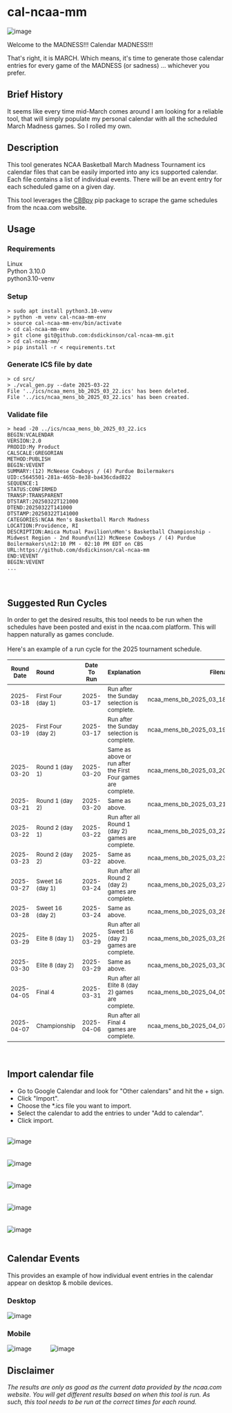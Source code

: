 # cal-ncaa-mm

![image](https://github.com/user-attachments/assets/5079cef3-3fae-4b41-8fa0-25c3942fcd37)

Welcome to the MADNESS!!!
Calendar MADNESS!!!

That's right, it is MARCH. Which means, it's time to generate those calendar entries for every game of the MADNESS (or sadness) ... whichever you prefer.

## Brief History

It seems like every time mid-March comes around I am looking for a reliable tool, that will simply populate my personal calendar with all the scheduled March Madness games. So I rolled my own.

## Description
This tool generates NCAA Basketball March Madness Tournament ics calendar files that can be easily imported into any ics supported calendar. Each file contains a list of individual events. There will be an event entry for each scheduled game on a given day.

This tool leverages the [CBBpy](https://pypi.org/project/CBBpy/) pip package to scrape the game schedules from the ncaa.com website.

## Usage 

### Requirements
Linux<br/>
Python 3.10.0<br/>
python3.10-venv

### Setup
```
> sudo apt install python3.10-venv
> python -m venv cal-ncaa-mm-env
> source cal-ncaa-mm-env/bin/activate
> cd cal-ncaa-mm-env
> git clone git@github.com:dsdickinson/cal-ncaa-mm.git
> cd cal-ncaa-mm/
> pip install -r < requirements.txt
```

### Generate ICS file by date
```
> cd src/
> ./vcal_gen.py --date 2025-03-22
File '../ics/ncaa_mens_bb_2025_03_22.ics' has been deleted.
File '../ics/ncaa_mens_bb_2025_03_22.ics' has been created.
```

### Validate file
```
> head -20 ../ics/ncaa_mens_bb_2025_03_22.ics
BEGIN:VCALENDAR
VERSION:2.0
PRODID:My Product
CALSCALE:GREGORIAN
METHOD:PUBLISH
BEGIN:VEVENT
SUMMARY:(12) McNeese Cowboys / (4) Purdue Boilermakers
UID:c5645501-281a-465b-8e38-ba436cdad822
SEQUENCE:1
STATUS:CONFIRMED
TRANSP:TRANSPARENT
DTSTART:20250322T121000
DTEND:20250322T141000
DTSTAMP:20250322T141000
CATEGORIES:NCAA Men's Basketball March Madness
LOCATION:Providence, RI
DESCRIPTION:Amica Mutual Pavilion\nMen's Basketball Championship - Midwest Region - 2nd Round\n(12) McNeese Cowboys / (4) Purdue Boilermakers\n12:10 PM - 02:10 PM EDT on CBS
URL:https://github.com/dsdickinson/cal-ncaa-mm
END:VEVENT
BEGIN:VEVENT
...
```

<br/>

## Suggested Run Cycles
In order to get the desired results, this tool needs to be run when the schedules have been posted and exist in the ncaa.com platform. This will happen naturally as games conclude.<br/><br/>
Here's an example of a run cycle for the 2025 tournament schedule.

| <sub>Round Date</sub>  | <sub>Round</sub>              | <sub>Date To Run</sub> | <sub>Explanation</sub>                                                   | <sub>Filename</sub>
| :--------------------: | :---------------------------  | :--------------------: | :----------------------------------------------------------------------- | --------------------------------------:
|  <sub>2025-03-18</sub> | <sub>First Four (day 1)</sub> |  <sub>2025-03-17</sub> | <sub>Run after the Sunday selection is complete.</sub>                   | <sub>ncaa_mens_bb_2025_03_18.ics</sub>
|  <sub>2025-03-19</sub> | <sub>First Four (day 2)</sub> |  <sub>2025-03-17</sub> | <sub>Run after the Sunday selection is complete.</sub>                   | <sub>ncaa_mens_bb_2025_03_19.ics</sub>
|  <sub>2025-03-20</sub> | <sub>Round 1 (day 1)</sub>    |  <sub>2025-03-20</sub> | <sub>Same as above or run after the First Four games are complete.</sub> | <sub>ncaa_mens_bb_2025_03_20.ics</sub>
|  <sub>2025-03-21</sub> | <sub>Round 1 (day 2)</sub>    |  <sub>2025-03-20</sub> | <sub>Same as above.</sub>                                                | <sub>ncaa_mens_bb_2025_03_21.ics</sub>
|  <sub>2025-03-22</sub> | <sub>Round 2 (day 1)</sub>    |  <sub>2025-03-22</sub> | <sub>Run after all Round 1 (day 2) games are complete.</sub>             | <sub>ncaa_mens_bb_2025_03_22.ics</sub>
|  <sub>2025-03-23</sub> | <sub>Round 2 (day 2)</sub>    |  <sub>2025-03-22</sub> | <sub>Same as above.</sub>                                                | <sub>ncaa_mens_bb_2025_03_23.ics</sub>
|  <sub>2025-03-27</sub> | <sub>Sweet 16 (day 1)</sub>   |  <sub>2025-03-24</sub> | <sub>Run after all Round 2 (day 2) games are complete.</sub>             | <sub>ncaa_mens_bb_2025_03_27.ics</sub>
|  <sub>2025-03-28</sub> | <sub>Sweet 16 (day 2)</sub>   |  <sub>2025-03-24</sub> | <sub>Same as above.</sub>                                                | <sub>ncaa_mens_bb_2025_03_28.ics</sub>
|  <sub>2025-03-29</sub> | <sub>Elite 8 (day 1)</sub>    |  <sub>2025-03-29</sub> | <sub>Run after all Sweet 16 (day 2) games are complete.</sub>            | <sub>ncaa_mens_bb_2025_03_29.ics</sub>
|  <sub>2025-03-30</sub> | <sub>Elite 8 (day 2)</sub>    |  <sub>2025-03-29</sub> | <sub>Same as above.</sub>                                                | <sub>ncaa_mens_bb_2025_03_30.ics</sub>
|  <sub>2025-04-05</sub> | <sub>Final 4</sub>            |  <sub>2025-03-31</sub> | <sub>Run after all Elite 8 (day 2) games are complete.</sub>             | <sub>ncaa_mens_bb_2025_04_05.ics</sub>
|  <sub>2025-04-07</sub> | <sub>Championship</sub>       |  <sub>2025-04-06</sub> | <sub>Run after all Final 4 games are complete.</sub>                     | <sub>ncaa_mens_bb_2025_04_07.ics</sub>

<br/>

## Import calendar file
* Go to Google Calendar and look for "Other calendars" and hit the + sign.<br/>
* Click "Import".<br/>
* Choose the *.ics file you want to import.<br/>
* Select the calendar to add the entries to under "Add to calendar".<br/>
* Click import.<br/><br/>

![image](https://github.com/user-attachments/assets/f26e24d5-0aef-46c0-84dd-d934ab9fe68f) <br/><br/><br/>
![image](https://github.com/user-attachments/assets/135a19a4-a7fa-4cca-b37b-f7d10578b24a) <br/><br/><br/>
![image](https://github.com/user-attachments/assets/4552f2e9-37a1-4aa3-8a75-ac9f86437ad6) <br/><br/><br/>
![image](https://github.com/user-attachments/assets/60f0bcf8-8339-4a88-a1ce-44755ff344cd) <br/><br/><br/>
![image](https://github.com/user-attachments/assets/9d3b67a0-5965-4b75-b8d5-bdd00e7d4aa7) <br/><br/>

## Calendar Events

This provides an example of how individual event entries in the calendar appear on desktop & mobile devices.

### Desktop
![image](https://github.com/user-attachments/assets/1497caec-0277-46ea-93aa-51341a9088f3)

### Mobile
![image](https://github.com/user-attachments/assets/071cdef2-3539-4e1f-97dd-4f6e84fd28d1) &nbsp;&nbsp;&nbsp;&nbsp;&nbsp;&nbsp;&nbsp;&nbsp;&nbsp;
![image](https://github.com/user-attachments/assets/8403c82d-7e22-42ff-866f-e2c4ee828289)


## Disclaimer
<i>The results are only as good as the current data provided by the ncaa.com website. You will get different results based on when this tool is run. As such, this tool needs to be run at the correct times for each round.</i>
